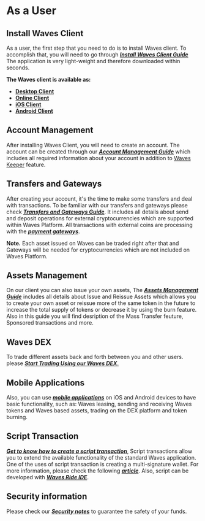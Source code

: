 # As a User

## Install Waves Client

As a user, the first step that you need to do is to install Waves client. To accomplish that, you will need to go through [_**Install Waves Client Guide**_](/waves-client/install-waves-client.md) The application is very light-weight and therefore downloaded within seconds.

**The Waves client is available as:**

* [**Desktop Client**](https://wavesplatform.com/product)
* [**Online Client**](https://client.wavesplatform.com)
* [**iOS Client**](https://itunes.apple.com/us/app/waves-wallet/id1233158971)
* [**Android Client**](https://play.google.com/store/apps/details?id=com.wavesplatform.wallet)

## Account Management

After installing Waves Client, you will need to create an account. The account can be created through our [_**Account Management Guide**_](/waves-client/account-management.md) which includes all required information about your account in addition to [Waves Keeper](/waves-client/account-management/waves-keeper.md) feature.

## Transfers and Gateways

After creating your account, it's the time to make some transfers and deal with transactions. To be familiar with our transfers and gateways please check [_**Transfers and Gateways Guide**_](/waves-client/wallet-management.md). It includes all details about send and deposit operations for external cryptocurrencies which are supported within Waves Platform. All transactions with external coins are processing with the [_**payment gateways**_](/waves-client/frequently-asked-questions-faq/transfers-and-gateways/payment-gateway.md).

**Note.** Each asset issued on Waves can be traded right after that and Gateways will be needed for cryptocurrencies which are not included on Waves Platform.

## Assets Management

On our client you can also issue your own assets, The [_**Assets Management Guide**_](/waves-client/assets-management.md) includes all details about Issue and Reissue Assets which allows you to create your own asset or reissue more of the same token in the future to increase the total supply of tokens or decrease it by using the burn feature. Also in this guide you will find desription of the Mass Transfer feuture, Sponsored transactions and more.

## Waves DEX

To trade different assets back and forth between you and other users. please [_**Start Trading Using our Waves DEX**_.](/waves-client/waves-dex.md)

## Mobile Applications

Also, you can use [_**mobile applications**_](/waves-client/mobile-apps.md) on iOS and Android devices to have basic functionality, such as: Waves leasing, sending and receiving Waves tokens and Waves based assets, trading on the DEX platform and token burning.

## Script Transaction

[_**Get to know how to create a script transaction**_](/waves-client/advanced_features/script_transaction.md), Script transactions allow you to extend the available functionality of the standard Waves application. One of the uses of script transaction is creating a multi-signature wallet. For more information, please check the following [_**article**_](/smart-contracts/video-tutorials-and-articles.md). Also, script can be developed with [_**Waves Ride IDE**_](/smart-contracts/waves-contracts-language-description.md).

## Security information

Please check our [_**Security notes**_](/waves-client/security.md) to guarantee the safety of your funds.
